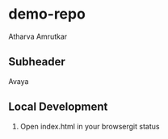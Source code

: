 # demo-repo

Atharva Amrutkar

## Subheader

Avaya

## Local Development

1. Open index.html in your browsergit status